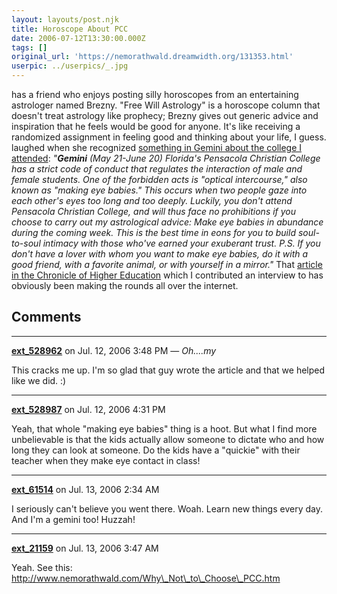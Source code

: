 ```yaml
---
layout: layouts/post.njk
title: Horoscope About PCC
date: 2006-07-12T13:30:00.000Z
tags: []
original_url: 'https://nemorathwald.dreamwidth.org/131353.html'
userpic: ../userpics/_.jpg
---
```

has a friend who enjoys posting silly horoscopes from an entertaining astrologer named Brezny. "Free Will Astrology" is a horoscope column that doesn't treat astrology like prophecy; Brezny gives out generic advice and inspiration that he feels would be good for anyone. It's like receiving a randomized assignment in feeling good and thinking about your life, I guess. laughed when she recognized [something in Gemini about the college I attended](http://www.freewillastrology.com/horoscopes/20060713.html): _"**Gemini** (May 21-June 20) Florida's Pensacola Christian College has a strict code of conduct that regulates the interaction of male and female students. One of the forbidden acts is "optical intercourse," also known as "making eye babies." This occurs when two people gaze into each other's eyes too long and too deeply. Luckily, you don't attend Pensacola Christian College, and will thus face no prohibitions if you choose to carry out my astrological advice: Make eye babies in abundance during the coming week. This is the best time in eons for you to build soul-to-soul intimacy with those who've earned your exuberant trust. P.S. If you don't have a lover with whom you want to make eye babies, do it with a good friend, with a favorite animal, or with yourself in a mirror."_ That [article in the Chronicle of Higher Education](http://matt-arnold.livejournal.com/122688.html) which I contributed an interview to has obviously been making the rounds all over the internet.

## Comments

---

**[ext_528962](https://www.dreamwidth.org/users/ext_528962)** on Jul. 12, 2006 3:48 PM — *Oh....my*

This cracks me up. I'm so glad that guy wrote the article and that we helped like we did. :)

---

**[ext_528987](https://www.dreamwidth.org/users/ext_528987)** on Jul. 12, 2006 4:31 PM

Yeah, that whole "making eye babies" thing is a hoot. But what I find more unbelievable is that the kids actually allow someone to dictate who and how long they can look at someone. Do the kids have a "quickie" with their teacher when they make eye contact in class!

---

**[ext_61514](https://www.dreamwidth.org/users/ext_61514)** on Jul. 13, 2006 2:34 AM

I seriously can't believe you went there. Woah. Learn new things every day. And I'm a gemini too! Huzzah!

---

**[ext_21159](https://www.dreamwidth.org/users/ext_21159)** on Jul. 13, 2006 3:47 AM

Yeah. See this: http://www.nemorathwald.com/Why\_Not\_to\_Choose\_PCC.htm
